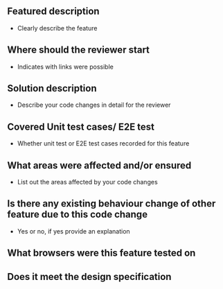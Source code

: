 ## Featured description 

- Clearly describe the feature


## Where should the reviewer start

- Indicates with links were possible


## Solution description 

- Describe your code changes in detail for the reviewer


## Covered Unit test cases/ E2E test 

- Whether unit test or E2E test cases recorded for this feature


## What areas were affected and/or ensured

- List out the areas affected by your code changes 



## Is there any existing behaviour change of other feature due to this code change

- Yes or no, if yes  provide an explanation


## What browsers were this feature tested on



## Does it meet the design specification   



